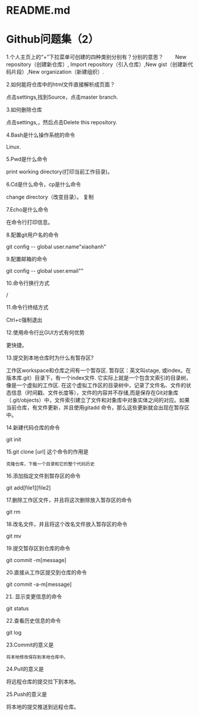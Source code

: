# README.md
# Github问题集（2）
1.个人主页上的“+”下拉菜单可创建的四种类别分别有？分别的意思？　　
  New repository（创建新仓库）, Import repository（引入仓库）,New gist（创建新代码片段）,New organization（新建组织）.

2.如何能将仓库中的html文件直接解析成页面？

 点击settings,找到Source，点击master branch.

3.如何删除仓库
  
   点击settings,，然后点击Delete this repository.

4.Bash是什么操作系统的命令

  Linux.

5.Pwd是什么命令

   print working directory(打印当前工作目录)。
  
6.Cd是什么命令，cp是什么命令

 change directory（改变目录）。 复制

7.Echo是什么命令

  在命令行打印信息。
 
8.配置git用户名的命令

  git config -- global user.name"xiaohanh"

9.配置邮箱的命令

 git config -- global user.email""

10.命令行换行方式
  
  /
 
11.命令行终结方式

 Ctrl+c强制退出


12.使用命令行比GUI方式有何优势
  
  
 更快捷。
   
13.提交到本地仓库时为什么有暂存区?

工作区workspace和仓库之间有一个暂存区.  暂存区：英文叫stage, 或index。在版本库.git）目录下，有一个index文件.  它实际上就是一个包含文索引的目录树，像是一个虚拟的工作区.  在这个虚拟工作区的目录树中，记录了文件名、文件的状态信息（时间戳、文件长度等），文件的内容并不存储,而是保存在Git对象库（.git/objects）中，文件索引建立了文件和对象库中对象实体之间的对应。如果当前仓库，有文件更新，并且使用gitadd 命令，那么这些更新就会出现在暂存区中。

14.新建代码仓库的命令

  git init
   

15.git clone [url] 这个命令的作用是

    克隆仓库，下载一个目录和它的整个代码历史

16.添加指定文件到暂存区的命令
   
  git add[file1][file2]
 


17.删除工作区文件，并且将这次删除放入暂存区的命令

   git rm

18.改名文件，并且将这个改名文件放入暂存区的命令

   git mv

19.提交暂存区到仓库的命令

   git commit -m[message]


20.直接从工作区提交到仓库的命令

   git commit -a-m[message]

21. 显示变更信息的命令

 git status

22.查看历史信息的命令

  git log 



23.Commit的意义是
   
    将本地修改保存到本地仓库中。
   
24.Pull的意义是

  将远程仓库的提交拉下到本地。


25.Push的意义是

   将本地的提交推送到远程仓库。


